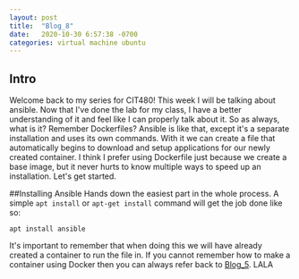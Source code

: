 ```yaml
---
layout: post
title:  "Blog_8"
date:   2020-10-30 6:57:38 -0700
categories: virtual machine ubuntu
---
```

## Intro
Welcome back to my series for CIT480! This week I will be talking about ansible. Now that I've done the
lab for my class, I have a better understanding of it and feel like I can properly talk about it. So as
always, what is it? Remember Dockerfiles? Ansible is like that, except it's a separate installation and
uses its own commands. With it we can create a file that automatically begins to download and setup
applications for our newly created container. I think I prefer using Dockerfile just because we create a
base image, but it never hurts to know multiple ways to speed up an installation. Let's get started.

##Installing Ansible
Hands down the easiest part in the whole process. A simple `apt install` or `apt-get install` command
will get the job done like so:

```
apt install ansible
```

It's important to remember that when doing this we will have already created a container to run the file
in. If you cannot remember how to make a container using Docker then you can always refer back to [Blog_5](https://cdones83.github.io/virtual/machine/ubuntu/docker/2020/10/09/Blog-5.html).
LALA
